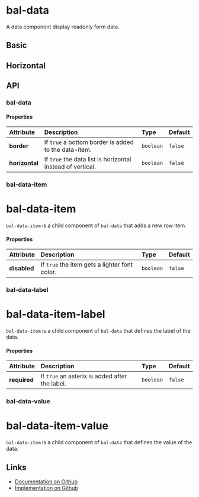 # bal-data

<!-- START: human documentation top -->

A data component display readonly form data.

<!-- END: human documentation top -->

## Basic

<ClientOnly>  <docs-demo-bal-data-28></docs-demo-bal-data-28></ClientOnly>


## Horizontal

<ClientOnly>  <docs-demo-bal-data-29></docs-demo-bal-data-29></ClientOnly>



## API

### bal-data

#### Properties

| Attribute      | Description                                                | Type      | Default |
| :------------- | :--------------------------------------------------------- | :-------- | :------ |
| **border**     | If `true` a bottom border is added to the data-item.       | `boolean` | `false` |
| **horizontal** | If `true` the data list is horizontal instead of vertical. | `boolean` | `false` |

### bal-data-item


# bal-data-item

`bal-data-item` is a child component of `bal-data` that adds a new row item.


#### Properties

| Attribute    | Description                                   | Type      | Default |
| :----------- | :-------------------------------------------- | :-------- | :------ |
| **disabled** | If `true` the item gets a lighter font color. | `boolean` | `false` |

### bal-data-label


# bal-data-item-label

`bal-data-item` is a child component of `bal-data` that defines the label of the data.

#### Properties

| Attribute    | Description                                    | Type      | Default |
| :----------- | :--------------------------------------------- | :-------- | :------ |
| **required** | If `true` an asterix is added after the label. | `boolean` | `false` |

### bal-data-value


# bal-data-item-value

`bal-data-item` is a child component of `bal-data` that defines the value of the data.




<!-- START: human documentation bottom -->

<!-- END: human documentation bottom -->


## Links

* [Documentation on Github](https://github.com/baloise/ui-library/blob/master/docs/src/components/components/bal-data.md)
* [Implementation on Github](https://github.com/baloise/ui-library/blob/master/packages/components/src/components/bal-data)
